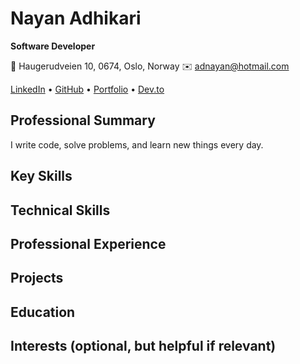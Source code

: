 # Nayan Adhikari  
**Software Developer**  

📍 Haugerudveien 10, 0674, Oslo, Norway
✉️ [adnayan@hotmail.com](mailto:adnayan@hotmail.com)  

[LinkedIn](https://linkedin.com/in/adnayan) • [GitHub](https://github.com/adnayan) • [Portfolio](https://adnayan.github.io/) • [Dev.to](https://dev.to/adnayan)


## Professional Summary
I write code, solve problems, and learn new things every day.

## Key Skills

## Technical Skills

## Professional Experience

## Projects

## Education

## Interests (optional, but helpful if relevant)
